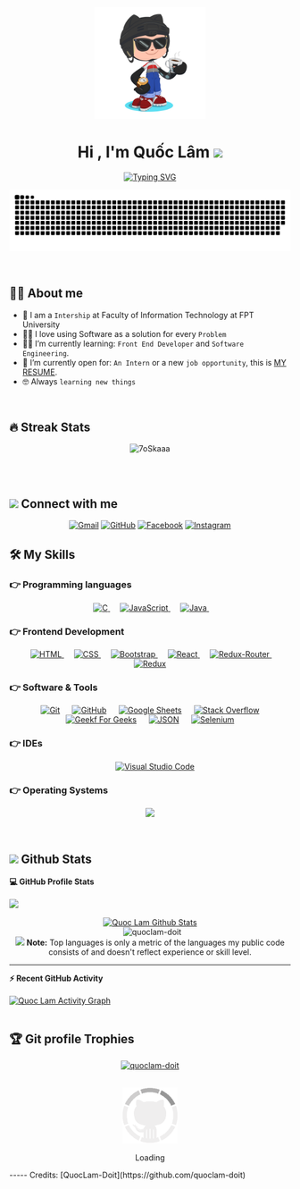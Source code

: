 <div align=center>
        <img src="https://raw.githubusercontent.com/AhmedFathyDev/AhmedFathyDev/main/GitHub.png" alt="GitHub Octocat Drinking a Cup of Coffee" height="200">
    </div>
<h1 align="center">Hi , I'm Quốc Lâm <img src="https://media.giphy.com/media/hvRJCLFzcasrR4ia7z/giphy.gif" width="80"></h1>
<p align="center">
  <a href="https://git.io/typing-svg"><img src="https://readme-typing-svg.herokuapp.com?size=24&duration=5004&center=true&vCenter=true&lines=Front+End+Developer;Friendly;Java+OOP;Software+Engineer;Sushi;Happy;Sweet" alt="Typing SVG" /></a>

  <img  src="https://github.com/1999AZZAR/1999AZZAR/blob/main/resources/img/grid-snake.svg"
       alt="snake" /></a>

</p>

<br>


## :sassy_man:  About me
- :school: I am a `Intership` at Faculty of Information Technology at FPT University
- :technologist: I love using Software as a solution for every `Problem`
- :student: I’m currently learning: `Front End Developer` and `Software Engineering`.
- :thinking: I’m currently open for: `An Intern` or a new `job opportunity`, this is [MY RESUME](https://github.com/quoclam-doit/MY-RESUME/blob/main/CV-INTERSHIP.pdf).
- :nerd_face: Always `learning new things`
<br>

## 🔥 Streak Stats
<p align="center"><img src="https://github-readme-streak-stats.herokuapp.com?user=quoclam-doit&theme=tokyonight_duo&hide_border=true&date_format=M%20j%5B%2C%20Y%5D&stroke=26DDDC" alt="7oSkaaa" /></p>

<br>
<br>

## <img src="https://media.giphy.com/media/iY8CRBdQXODJSCERIr/giphy.gif" width="30px"> Connect with me
<p align="center">
	<a href="mailto:lamlqse151429@fpt.edu.vn"><img img src="https://img.shields.io/badge/gmail-%23EA4335.svg?style=plastic&logo=gmail&logoColor=white" alt="Gmail"/></a>
	<a href="https://github.com/quoclam-doit"><img src="https://img.shields.io/badge/github-%23181717.svg?style=plastic&logo=github&logoColor=white" alt="GitHub"/></a>
	<a href="https://www.facebook.com/quoclam.ly.7"><img src="https://img.shields.io/badge/facebook-%231877F2.svg?style=plastic&logo=facebook&logoColor=white" alt="Facebook"/></a>
	<a href="https://www.instagram.com/kasin.lam//"><img src="https://img.shields.io/badge/instagram-%23E4405F.svg?style=plastic&logo=instagram&logoColor=white" alt="Instagram"/></a>
</p>




## 🛠️ My Skills

### 👉 Programming languages

<p align="center"> 
  &emsp; 
  <a href="https://www.cprogramming.com/" target="_blank"> 
    <img alt="C" src="https://img.shields.io/badge/C%20-%232370ED.svg?style=plastic&logo=c&logoColor=white">
  </a> 
  &emsp;
  <a href="https://developer.mozilla.org/en-US/docs/Web/JavaScript" target="_blank"> 
     <img alt="JavaScript" src="https://img.shields.io/badge/JavaScript%20-%23F7DF1E.svg?style=plastic&logo=javascript&logoColor=black">
   </a>
  &emsp;
  <a href="https://www.java.com" target="_blank"> 
    <img alt="Java" src="https://img.shields.io/badge/Java-%23007396.svg?style=plastic&logo=java&logoColor=white">
  </a>
  &emsp;
</p>

### 👉 Frontend Development
<p align="center"> 
  &emsp; 
  <a href="https://www.w3.org/html/" target="_blank"> 
   <img alt="HTML" src="https://img.shields.io/badge/HTML5%20-%23E34F26.svg?style=plastic&logo=html5&logoColor=white">
  </a>   
  &emsp;
  <a href="https://www.w3schools.com/css/" target="_blank">
    <img alt="CSS" src="https://img.shields.io/badge/CSS%20-%231572B6.svg?style=plastic&logo=css3&logoColor=white">
  </a>
  &emsp;
  <a href="https://getbootstrap.com/" target="_blank">
    <img alt="Bootstrap" src="https://img.shields.io/badge/Bootstrap-%23563D7C.svg?style=plastic&logo=bootstrap&logoColor=white">
  </a> 
   &emsp;
  <a href="https://reactjs.org//" target="_blank">
    <img alt="React" src="https://img.shields.io/badge/React-%2320232a.svg?style=plastic&logo=react&logoColor=%2361DAFB">
  </a>
  &emsp;
  <a href="https://reactrouter.com/" target="_blank">
    <img alt="Redux-Router" src="https://img.shields.io/badge/React_Router-CA4245?style=plastic&logo=react-router&logoColor=white">
  </a> 
  &emsp;
  <a href="https://redux.js.org/" target="_blank">
    <img alt="Redux" src="https://img.shields.io/badge/Redux-%23593d88.svg?style=plastic&logo=redux&logoColor=white">
  </a> 
</p>

 ### 👉 Software & Tools
 
<p align="center">
  &emsp;
    <a href="#"><img alt="Git" src="https://img.shields.io/badge/Git%20-%23F05033.svg?style=plastic&logo=git&logoColor=white"></a>
  &emsp;
    <a href="#"><img alt="GitHub" src="https://img.shields.io/badge/github-%23181717.svg?style=plastic&logo=github&logoColor=white"></a>
  &emsp;
    <a href="#"><img alt="Google Sheets" src="https://img.shields.io/badge/Google%20Sheets%20-%2334A853.svg?style=plastic&logo=google%20sheets&logoColor=white"></a>
  &emsp;
    <a href="#"><img alt="Stack Overflow" src="https://img.shields.io/badge/-Stack%20Overflow-FE7A16?style=plastic&logo=stack-overflow&logoColor=white"></a>
  &emsp;
    <a href="#"><img alt="Geekf For Geeks" src="https://img.shields.io/badge/geeksforgeeks-%230F9D58.svg?style=plastic&logo=geeksforgeeks&logoColor=white"></a>
  &emsp;
    <a href="#"><img alt="JSON" img src="https://img.shields.io/badge/json-%23000000.svg?style=plastic&logo=json&logoColor=white"></a>
  &emsp;
    <a href="#"><img alt="Selenium" src="https://img.shields.io/badge/selenium-%2343B02A.svg?&style=plastic&logo=selenium&logoColor=white"></a>
</p>

 ### 👉 IDEs
 
<p align="center">
  &emsp;
    <a href="#"><img alt="Visual Studio Code" src="https://img.shields.io/badge/Visual%20Studio%20Code-0078d7.svg?style=plastic&logo=visual-studio-code&logoColor=white"></a>
</p>

 ### 👉 Operating Systems

<p align="center">
    <a href="#"><img src="https://img.shields.io/badge/Windows-0078D6?style=plastic&logo=windows&logoColor=white"></a>  
</p>

<br/>

## <img src="https://media.giphy.com/media/iY8CRBdQXODJSCERIr/giphy.gif" width="30px"> Github Stats



  <summary><b>💻 GitHub Profile Stats</b></summary>
  <br/>
  <a href="https://www.youtube.com/watch?v=8ju5LWh93wg"><img src="https://user-images.githubusercontent.com/73097560/115834477-dbab4500-a447-11eb-908a-139a6edaec5c.gif"></a>
  <p align="center">
    <a href=""><img alt="Quoc Lam Github Stats" src="https://github-readme-stats.vercel.app/api?username=quoclam-doit&show_icons=true&count_private=true&theme=algolia" height="192px"/></a>
<br/>
  &nbsp;
	  <img src="https://github-readme-stats.vercel.app/api/top-langs?username=quoclam-doit&langs_count=8&show_icons=true&locale=en&layout=compact&theme=algolia" alt="quoclam-doit" height="192px"/>
  <br/>
  <a href="https://www.youtube.com/watch?v=46EjkkDo00g"><img src="https://user-images.githubusercontent.com/73097560/115834477-dbab4500-a447-11eb-908a-139a6edaec5c.gif"></a>
  <b>Note:</b> Top languages is only a metric of the languages my public code consists of and doesn't reflect experience or skill level.
  </p>

----

  <summary><b>⚡ Recent GitHub Activity</b></summary>
  <br/>
   <a href="https://github.com/quoclam-doit"><img alt="Quoc Lam Activity Graph" src="https://activity-graph.herokuapp.com/graph?username=quoclam-doit&custom_title=quoclam-doit%27s%20Contribution%20Graph&theme=react-dark" /></a>
  <br/>


<br/>

## :trophy: Git profile Trophies

<p align="center"> 
<a href="https://github.com/ryo-ma/github-profile-trophy"><img src="https://github-profile-trophy.vercel.app/?username=quoclam-doit&layout=compact&theme=dark_lover" alt="quoclam-doit" /></a> 

</p>

<br/>
<div align=center>
        <img src="https://raw.githubusercontent.com/AhmedFathyDev/AhmedFathyDev/main/GitHub.gif" alt="GitHub Octocat Logo" height="100">
        <p>Loading</p>
</div>
-----
Credits: [QuocLam-Doit](https://github.com/quoclam-doit)
